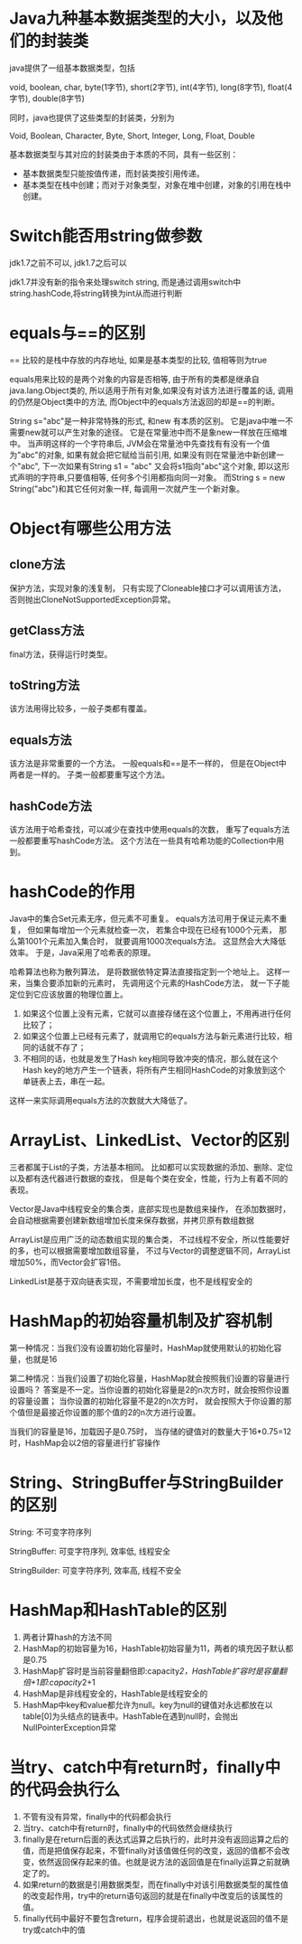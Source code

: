 # Java九种基本数据类型的大小，以及他们的封装类

java提供了一组基本数据类型，包括

void,
boolean, 
char,
byte(1字节), 
short(2字节),
int(4字节),
long(8字节),
float(4字节),
double(8字节)

同时，java也提供了这些类型的封装类，分别为

Void,
Boolean,
Character,
Byte,
Short,
Integer,
Long,
Float,
Double

基本数据类型与其对应的封装类由于本质的不同，具有一些区别：

- 基本数据类型只能按值传递，而封装类按引用传递。
- 基本类型在栈中创建；而对于对象类型，对象在堆中创建，对象的引用在栈中创建。

# Switch能否用string做参数

jdk1.7之前不可以, jdk1.7之后可以

jdk1.7并没有新的指令来处理switch string,
而是通过调用switch中string.hashCode,将string转换为int从而进行判断

# equals与==的区别

== 比较的是栈中存放的内存地址, 如果是基本类型的比较, 值相等则为true

equals用来比较的是两个对象的内容是否相等,
由于所有的类都是继承自java.lang.Object类的,
所以适用于所有对象,如果没有对该方法进行覆盖的话,
调用的仍然是Object类中的方法,
而Object中的equals方法返回的却是==的判断。

String s="abc"是一种非常特殊的形式,
和new 有本质的区别。
它是java中唯一不需要new就可以产生对象的途径。
它是在常量池中而不是象new一样放在压缩堆中。
当声明这样的一个字符串后, JVM会在常量池中先查找有有没有一个值为"abc"的对象,
如果有就会把它赋给当前引用,
如果没有则在常量池中新创建一个"abc",
下一次如果有String s1 = "abc"
又会将s1指向"abc"这个对象,
即以这形式声明的字符串,只要值相等,
任何多个引用都指向同一对象。
而String s = new String("abc")和其它任何对象一样,
每调用一次就产生一个新对象。

# Object有哪些公用方法

## clone方法

保护方法，实现对象的浅复制，
只有实现了Cloneable接口才可以调用该方法，
否则抛出CloneNotSupportedException异常。

## getClass方法

final方法，获得运行时类型。

## toString方法

该方法用得比较多，一般子类都有覆盖。

## equals方法

该方法是非常重要的一个方法。
一般equals和==是不一样的，
但是在Object中两者是一样的。
子类一般都要重写这个方法。

## hashCode方法

该方法用于哈希查找，可以减少在查找中使用equals的次数，
重写了equals方法一般都要重写hashCode方法。
这个方法在一些具有哈希功能的Collection中用到。

# hashCode的作用

Java中的集合Set元素无序，但元素不可重复。
equals方法可用于保证元素不重复，
但如果每增加一个元素就检查一次，
若集合中现在已经有1000个元素，
那么第1001个元素加入集合时，
就要调用1000次equals方法。
这显然会大大降低效率。
于是，Java采用了哈希表的原理。

哈希算法也称为散列算法，
是将数据依特定算法直接指定到一个地址上。
这样一来，当集合要添加新的元素时，
先调用这个元素的HashCode方法，
就一下子能定位到它应该放置的物理位置上。

1. 如果这个位置上没有元素，它就可以直接存储在这个位置上，不用再进行任何比较了；
2. 如果这个位置上已经有元素了，就调用它的equals方法与新元素进行比较，相同的话就不存了；
3. 不相同的话，也就是发生了Hash key相同导致冲突的情况，那么就在这个Hash key的地方产生一个链表，将所有产生相同HashCode的对象放到这个单链表上去，串在一起。

这样一来实际调用equals方法的次数就大大降低了。

# ArrayList、LinkedList、Vector的区别

三者都属于List的子类，方法基本相同。
比如都可以实现数据的添加、删除、定位以及都有迭代器进行数据的查找，
但是每个类在安全，性能，行为上有着不同的表现。

Vector是Java中线程安全的集合类，底部实现也是数组来操作，
在添加数据时，会自动根据需要创建新数组增加长度来保存数据，并拷贝原有数组数据

ArrayList是应用广泛的动态数组实现的集合类，
不过线程不安全，所以性能要好的多，也可以根据需要增加数组容量，
不过与Vector的调整逻辑不同，ArrayList增加50%，而Vector会扩容1倍。

LinkedList是基于双向链表实现，不需要增加长度，也不是线程安全的
　　
# HashMap的初始容量机制及扩容机制

第一种情况：当我们没有设置初始化容量时，HashMap就使用默认的初始化容量，也就是16

第二种情况：当我们设置了初始化容量，HashMap就会按照我们设置的容量进行设置吗？
答案是不一定。当你设置的初始化容量是2的n次方时，就会按照你设置的容量设置；
当你设置的初始化容量不是2的n次方时，
就会按照大于你设置的那个值但是最接近你设置的那个值的2的n次方进行设置。

当我们的容量是16，加载因子是0.75时，
当存储的键值对的数量大于16*0.75=12时，HashMap会以2倍的容量进行扩容操作

# String、StringBuffer与StringBuilder的区别

String: 不可变字符序列

StringBuffer: 可变字符序列, 效率低, 线程安全

StringBuilder: 可变字符序列, 效率高, 线程不安全

# HashMap和HashTable的区别

1. 两者计算hash的方法不同
2. HashMap的初始容量为16，HashTable初始容量为11，两者的填充因子默认都是0.75
3. HashMap扩容时是当前容量翻倍即:capacity*2，HashTable扩容时是容量翻倍+1即:capacity*2+1
4. HashMap是非线程安全的，HashTable是线程安全的
5. HashMap中key和value都允许为null。key为null的键值对永远都放在以table[0]为头结点的链表中。HashTable在遇到null时，会抛出NullPointerException异常

# 当try、catch中有return时，finally中的代码会执行么

1. 不管有没有异常，finally中的代码都会执行
2. 当try、catch中有return时，finally中的代码依然会继续执行
3. finally是在return后面的表达式运算之后执行的，此时并没有返回运算之后的值，而是把值保存起来，不管finally对该值做任何的改变，返回的值都不会改变，依然返回保存起来的值。也就是说方法的返回值是在finally运算之前就确定了的。
4. 如果return的数据是引用数据类型，而在finally中对该引用数据类型的属性值的改变起作用，try中的return语句返回的就是在finally中改变后的该属性的值。
5. finally代码中最好不要包含return，程序会提前退出，也就是说返回的值不是try或catch中的值

